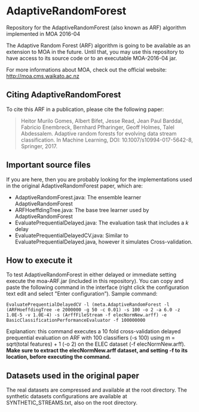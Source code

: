 # AdaptiveRandomForest
Repository for the AdaptiveRandomForest (also known as ARF) algorithm implemented in MOA 2016-04

The Adaptive Random Forest (ARF) algorithm is going to be available as an extension to MOA in the future. 
Until that, you may use this repository to have access to its source code or to an executable MOA-2016-04 jar. 

For more informations about MOA, check out the official website: 
http://moa.cms.waikato.ac.nz

## Citing AdaptiveRandomForest
To cite this ARF in a publication, please cite the following paper: 
> Heitor Murilo Gomes, Albert Bifet, Jesse Read, Jean Paul Barddal, Fabricio Enembreck, Bernhard Pfharinger, Geoff Holmes, Talel Abdessalem. 
> Adaptive random forests for evolving data stream classification. In Machine Learning, DOI: 10.1007/s10994-017-5642-8, Springer, 2017.

## Important source files
If you are here, then you are probably looking for the implementations used in the original AdaptiveRandomForest paper, which are:
* AdaptiveRandomForest.java: The ensemble learner AdaptiveRandomForest
* ARFHoeffdingTree.java: The base tree learner used by AdaptiveRandomForest
* EvaluatePrequentialDelayed.java: The evaluation task that includes a _k_ delay
* EvaluatePrequentialDelayedCV.java: Similar to EvaluatePrequentialDelayed.java, however it simulates Cross-validation. 

## How to execute it
To test AdaptiveRandomForest in either delayed or immediate setting execute the moa-ARF.jar (included in this repository). 
You can copy and paste the following command in the interface (right click the configuration text edit and select "Enter configuration”).
Sample command: 

`EvaluatePrequentialDelayedCV -l (meta.AdaptiveRandomForest -l (ARFHoeffdingTree -e 2000000 -g 50 -c 0.01) -s 100 -o 2 -a 6.0 -z 1.0E-5 -v 1.0E-4) -s (ArffFileStream -f elecNormNew.arff) -e BasicClassificationPerformanceEvaluator -f 100000000`

Explanation: this command executes a 10 fold cross-validation delayed prequential 
evaluation on ARF with 100 classifiers (-s 100) using m = sqrt(total features) + 1 (-o 2) 
on the ELEC dataset (-f elecNormNew.arff). 
**Make sure to extract the elecNormNew.arff dataset, and setting -f to its location, before executing the command.**

## Datasets used in the original paper
The real datasets are compressed and available at the root directory. 
The synthetic datasets configurations are available at SYNTHETIC_STREAMS.txt, also on the root directory. 
